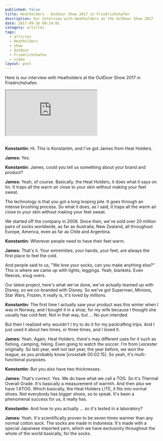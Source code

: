 ```yaml
---
published: false
title: Heatholders - OutDoor Show 2017 in Friedrichshafen
description: Our Interview with Heatholders at the OutDoor Show 2017
date: 2017-09-26 09:14:01
category: articles
tags:
  - articles
  - Heatholders
  - show
  - OutDoor
  - Friedrichshafen
  - video
layout: post
---
```


Here is our interview with Heatholders at the OutDoor Show 2017 in Friedrichshafen.

<div class="embed-responsive embed-responsive-16by9">
    <iframe class="embed-responsive-item" src="https://www.youtube-nocookie.com/embed/SE6GROyFn8A"></iframe>
</div>
<br>
<!--more-->

**Konstantin:**	Hi. This is Konstantin, and I've got James from Heat Holders.

**James:**	Yes.

**Konstantin:**	James, could you tell us something about your brand and product?

**James:**	Yeah, of course. Basically, the Heat Holders, it does what it says on tin. It traps all the warm air close to your skin without making your feet sweat.

The technology is that you got a long looping pile. It goes through an intense brushing process. So what it does, as I said, it traps all the warm air close to your skin without making your feet sweat.

We started off the company in 2008. Since then, we've sold over 20 million pairs of socks worldwide, as far as Australia, New Zealand, all throughout Europe, America, even as far as Chile and Argentina.

**Konstantin:**	Wherever people need to have their feet warm.

**James:**	That's it. Your extremities, your hands, your feet, are always the first place to feel the cold.

And people said to us, "We love your socks, can you make anything else?" This is where we came up with tights, leggings. Yeah, blankets. Even fleeces, snug overs.

Our latest project, here's what we've done, we've actually teamed up with Disney, so we co-branded with Disney. So we've got Superman, Minions, Star Wars, Frozen, it really is, it's loved by millions.

**Konstantin:**	The first time I actually saw your product was this winter when I was in Norway, and I bought it in a shop, for my wife because I thought she usually has cold feet. Not in that way, but ... No pun intended.

But then I realized why wouldn't I try to do it for my packrafting trips. And I just used it about two times, or three times, and I loved it.

**James:**	Yeah. Again, Heat Holders, there's may different uses for it such as fishing, camping, hiking. Even going to watch the soccer. I'm from Leicester originally. So last year, well not last year, the year before, we won the league, as you probably know [crosstalk 00:02:15]. So yeah, it's multi-functional purposes.

**Konstantin:**	But you also have two thicknesses.

**James:**	That's correct. Yes. We do have what we call a TOG. So it's Thermal Overall Grade. It's basically a measurement of warmth. And then also we have 1.6TOG. Which basically, the Heat Holders LITE, it fits into normal shoes. Not everybody has bigger shoes, so to speak. It's been a phenomenal success for us, it really has.

**Konstantin:**	And how to you actually ... so it's tested in a laboratory?

**James:**	Yeah. It's scientifically proven to be seven times warmer than any normal cotton sock. The socks are made in Indonesia. It's made with a special Japanese imported yarn, which we have exclusivity throughout the whole of the world basically, for the socks.
